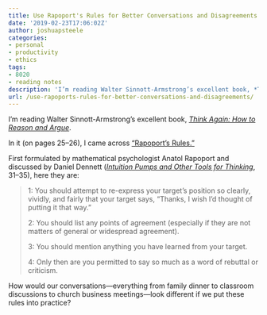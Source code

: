 ```yaml
---
title: Use Rapoport's Rules for Better Conversations and Disagreements
date: '2019-02-23T17:06:02Z'
author: joshuapsteele
categories:
- personal
- productivity
- ethics
tags:
- 8020
- reading notes
description: 'I’m reading Walter Sinnott-Armstrong’s excellent book, *Think Again: How to Reason and Argue*.'
url: /use-rapoports-rules-for-better-conversations-and-disagreements/
---
```

I’m reading Walter Sinnott-Armstrong’s excellent book, [*Think Again: How to Reason and Argue*](https://amzn.to/2BNTlTq).

In it (on pages 25–26), I came across [“Rapoport’s Rules.”](https://rationalwiki.org/wiki/Rapoport%27s_Rules)

First formulated by mathematical psychologist Anatol Rapoport and discussed by Daniel Dennett ([*Intuition Pumps and Other Tools for Thinking*](https://amzn.to/2NmrH4m), 31–35), here they are:

> 1: You should attempt to re-express your target’s position so clearly, vividly, and fairly that your target says, “Thanks, I wish I’d thought of putting it that way.”
> 
>  2: You should list any points of agreement (especially if they are not matters of general or widespread agreement).
> 
>  3: You should mention anything you have learned from your target.
> 
>  4: Only then are you permitted to say so much as a word of rebuttal or criticism.

How would our conversations—everything from family dinner to classroom discussions to church business meetings—look different if we put these rules into practice?